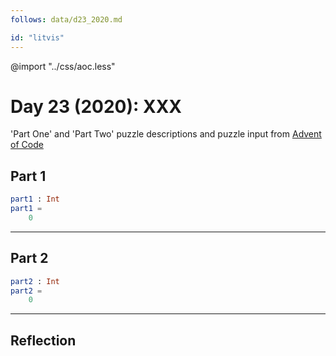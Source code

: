 ```yaml
---
follows: data/d23_2020.md

id: "litvis"
---
```


@import "../css/aoc.less"

# Day 23 (2020): XXX

'Part One' and 'Part Two' puzzle descriptions and puzzle input from [Advent of Code](https://adventofcode.com/2020/day/23)

## Part 1

```elm {l r}
part1 : Int
part1 =
    0
```

---

## Part 2

```elm {l r}
part2 : Int
part2 =
    0
```

---

## Reflection
